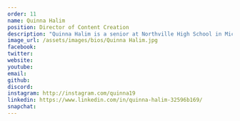 ```yaml
---
order: 11
name: Quinna Halim
position: Director of Content Creation
description: "Quinna Halim is a senior at Northville High School in Michigan. At HAX, she is co-director of the Content Creation Team, where she oversees creation of guides and other HAXathon materials, along with serving as a member of Outreach. She is passionate about wielding tech for social good and hopes to explore her interests in computer science, urban planning, and entrepreneurship to create the future of mobility and explore new ways to connect physical/digital communities. Outside of HAX, you can find her writing for publications, nerding out over public transit and travel guides, crying over code, and obsessing over milk alternatives (not necessarily in that order)."
image_url: /assets/images/bios/Quinna Halim.jpg
facebook: 
twitter: 
website: 
youtube: 
email: 
github: 
discord: 
instagram: http://instagram.com/quinna19
linkedin: https://www.linkedin.com/in/quinna-halim-32596b169/
snapchat: 
---
```

